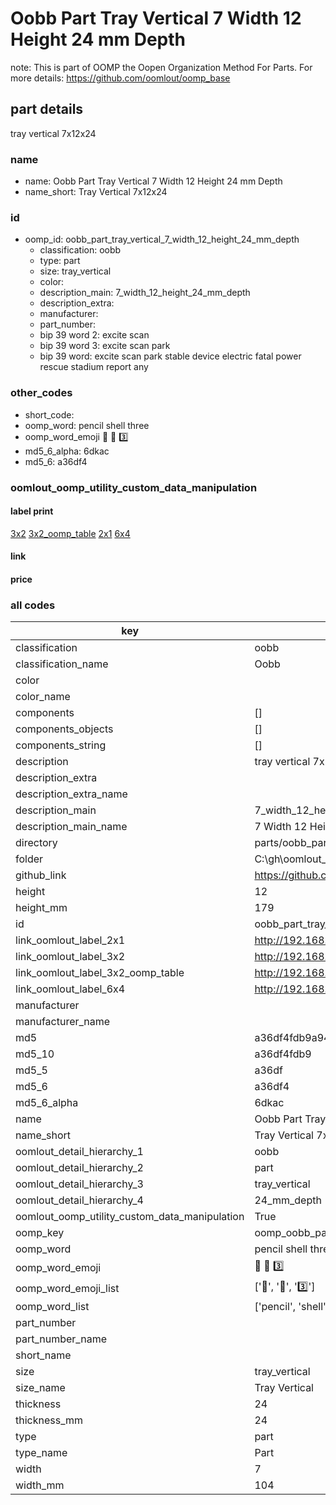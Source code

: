# Oobb Part Tray Vertical 7 Width 12 Height 24 mm Depth  

note: This is part of OOMP the Oopen Organization Method For Parts. For more details: https://github.com/oomlout/oomp_base

##  part details
  



tray vertical 7x12x24



### name
* name: Oobb Part Tray Vertical 7 Width 12 Height 24 mm Depth
* name_short: Tray Vertical 7x12x24 
### id
* oomp_id: oobb_part_tray_vertical_7_width_12_height_24_mm_depth
  * classification: oobb
  * type: part
  * size: tray_vertical
  * color: 
  * description_main: 7_width_12_height_24_mm_depth
  * description_extra: 
  * manufacturer: 
  * part_number: 
  * bip 39 word 2: excite scan
  * bip 39 word 3: excite scan park
  * bip 39 word: excite scan park stable device electric fatal power rescue stadium report any

### other_codes
* short_code: 
* oomp_word: pencil shell three
* oomp_word_emoji :pencil: :shell: :three:
* md5_6_alpha: 6dkac
* md5_6: a36df4






### oomlout_oomp_utility_custom_data_manipulation
#### label print
[3x2](http://192.168.1.245:1112/?label=oomp%206dkac)
[3x2_oomp_table](http://192.168.1.108:1112/?label=oomp%206dkac)
[2x1](http://192.168.1.242:1112/?label=oomp%206dkac)
[6x4](http://192.168.1.55:1112/?label=oomp%206dkac)    

#### link

                              

#### price







### all codes 
| key | value |  
| --- | --- |  
| classification | oobb |  
| classification_name | Oobb |  
| color |  |  
| color_name |  |  
| components | [] |  
| components_objects | [] |  
| components_string | [] |  
| description | tray vertical 7x12x24 |  
| description_extra |  |  
| description_extra_name |  |  
| description_main | 7_width_12_height_24_mm_depth |  
| description_main_name | 7 Width 12 Height 24 mm Depth |  
| directory | parts/oobb_part_tray_vertical_7_width_12_height_24_mm_depth |  
| folder | C:\gh\oomlout_oobb_version_4_generated_parts\parts\oobb_part_tray_vertical_7_width_12_height_24_mm_depth |  
| github_link | https://github.com/oomlout/oomlout_oomp_part_src/tree/main/parts/oobb_part_tray_vertical_7_width_12_height_24_mm_depth |  
| height | 12 |  
| height_mm | 179 |  
| id | oobb_part_tray_vertical_7_width_12_height_24_mm_depth |  
| link_oomlout_label_2x1 | http://192.168.1.242:1112/?label=oomp%206dkac |  
| link_oomlout_label_3x2 | http://192.168.1.245:1112/?label=oomp%206dkac |  
| link_oomlout_label_3x2_oomp_table | http://192.168.1.108:1112/?label=oomp%206dkac |  
| link_oomlout_label_6x4 | http://192.168.1.55:1112/?label=oomp%206dkac |  
| manufacturer |  |  
| manufacturer_name |  |  
| md5 | a36df4fdb9a94a711d9e5d3d40b00a76 |  
| md5_10 | a36df4fdb9 |  
| md5_5 | a36df |  
| md5_6 | a36df4 |  
| md5_6_alpha | 6dkac |  
| name | Oobb Part Tray Vertical 7 Width 12 Height 24 mm Depth |  
| name_short | Tray Vertical 7x12x24  |  
| oomlout_detail_hierarchy_1 | oobb |  
| oomlout_detail_hierarchy_2 | part |  
| oomlout_detail_hierarchy_3 | tray_vertical |  
| oomlout_detail_hierarchy_4 | 24_mm_depth |  
| oomlout_oomp_utility_custom_data_manipulation | True |  
| oomp_key | oomp_oobb_part_tray_vertical_7_width_12_height_24_mm_depth |  
| oomp_word | pencil shell three |  
| oomp_word_emoji | :pencil: :shell: :three: |  
| oomp_word_emoji_list | [':pencil:', ':shell:', ':three:'] |  
| oomp_word_list | ['pencil', 'shell', 'three'] |  
| part_number |  |  
| part_number_name |  |  
| short_name |  |  
| size | tray_vertical |  
| size_name | Tray Vertical |  
| thickness | 24 |  
| thickness_mm | 24 |  
| type | part |  
| type_name | Part |  
| width | 7 |  
| width_mm | 104 |  
